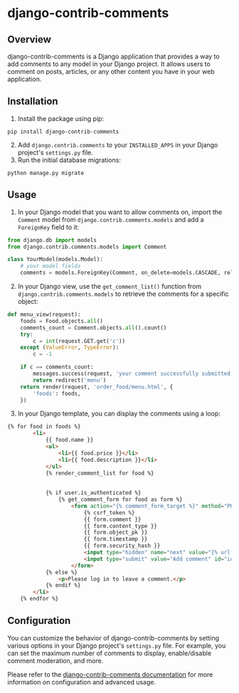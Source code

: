 # django-contrib-comments

## Overview
django-contrib-comments is a Django application that provides a way to add comments to any model in your Django project. It allows users to comment on posts, articles, or any other content you have in your web application.

## Installation
1. Install the package using pip:
```
pip install django-contrib-comments
```
2. Add `django.contrib.comments` to your `INSTALLED_APPS` in your Django project's `settings.py` file.
3. Run the initial database migrations:
```
python manage.py migrate
```

## Usage

1. In your Django model that you want to allow comments on, import the `Comment` model from `django.contrib.comments.models` and add a `ForeignKey` field to it:
```python
from django.db import models
from django.contrib.comments.models import Comment

class YourModel(models.Model):
    # your model fields
    comments = models.ForeignKey(Comment, on_delete=models.CASCADE, related_name='your_model_comments', null=True, blank=True)
```


2. In your Django view, use the `get_comment_list()` function from `django.contrib.comments.models` to retrieve the comments for a specific object:
```python
def menu_view(request):
    foods = Food.objects.all()
    comments_count = Comment.objects.all().count()
    try:
        c = int(request.GET.get('c'))
    except (ValueError, TypeError):
        c = -1

    if c == comments_count:
        messages.success(request, 'your comment successfully submitted.')
        return redirect('menu')
    return render(request, 'order_food/menu.html', {
        'foods': foods,
    })
```
3. In your Django template, you can display the comments using a loop:
```html
{% for food in foods %}
        <li>
            {{ food.name }}
            <ul>
                <li>{{ food.price }}</li>
                <li>{{ food.description }}</li>
            </ul>
            {% render_comment_list for food %}
            
            
            {% if user.is_authenticated %}
                {% get_comment_form for food as form %}
                    <form action="{% comment_form_target %}" method="POST">
                        {% csrf_token %}
                        {{ form.comment }}
                        {{ form.content_type }}
                        {{ form.object_pk }}
                        {{ form.timestamp }}
                        {{ form.security_hash }}
                        <input type="hidden" name="next" value="{% url 'menu'  %}" />
                        <input type="submit" value="Add comment" id="id_submit" />
                    </form>
            {% else %}
                <p>Please log in to leave a comment.</p>
            {% endif %}
        </li>
    {% endfor %}
```

## Configuration
You can customize the behavior of django-contrib-comments by setting various options in your Django project's `settings.py` file. For example, you can set the maximum number of comments to display, enable/disable comment moderation, and more.

Please refer to the [django-contrib-comments documentation](https://django-contrib-comments.readthedocs.io/en/latest/) for more information on configuration and advanced usage.